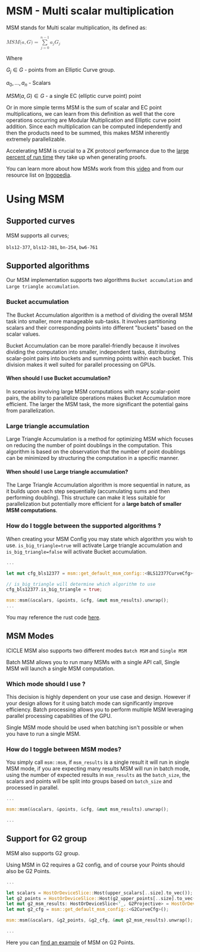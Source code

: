 # MSM - Multi scalar multiplication

MSM stands for Multi scalar multiplication, its defined as:

<math xmlns="http://www.w3.org/1998/Math/MathML">
  <mi>M</mi>
  <mi>S</mi>
  <mi>M</mi>
  <mo stretchy="false">(</mo>
  <mi>a</mi>
  <mo>,</mo>
  <mi>G</mi>
  <mo stretchy="false">)</mo>
  <mo>=</mo>
  <munderover>
    <mo data-mjx-texclass="OP" movablelimits="false">&#x2211;</mo>
    <mrow data-mjx-texclass="ORD">
      <mi>j</mi>
      <mo>=</mo>
      <mn>0</mn>
    </mrow>
    <mrow data-mjx-texclass="ORD">
      <mi>n</mi>
      <mo>&#x2212;</mo>
      <mn>1</mn>
    </mrow>
  </munderover>
  <msub>
    <mi>a</mi>
    <mi>j</mi>
  </msub>
  <msub>
    <mi>G</mi>
    <mi>j</mi>
  </msub>
</math>

Where

$G_j \in G$ - points from an Elliptic Curve group.

$a_0, \ldots, a_n$ - Scalars

$MSM(a, G) \in G$ - a single EC (elliptic curve point) point

Or in more simple terms MSM is the sum of scalar and EC point multiplications, we can learn from this definition as well that the core operations occurring are Modular Multiplication and Elliptic curve point addition. Since each multiplication can be computed independently and then the products need to be summed, this makes MSM inherently extremely parallelizable.

Accelerating MSM is crucial to a ZK protocol performance due to the [large percent of run time](https://hackmd.io/@0xMonia/SkQ6-oRz3#Hardware-acceleration-in-action) they take up when generating proofs.

You can learn more about how MSMs work from this [video](https://www.youtube.com/watch?v=Bl5mQA7UL2I) and from our resource list on [Ingopedia](https://www.ingonyama.com/ingopedia/msm).

# Using MSM

## Supported curves

MSM supports all curves;

`bls12-377`, `bls12-381`, `bn-254`, `bw6-761`

## Supported algorithms

Our MSM implementation supports two algorithms `Bucket accumulation` and `Large triangle accumulation`.

### Bucket accumulation

The Bucket Accumulation algorithm is a method of dividing the overall MSM task into smaller, more manageable sub-tasks. It involves partitioning scalars and their corresponding points into different "buckets" based on the scalar values.

Bucket Accumulation can be more parallel-friendly because it involves dividing the computation into smaller, independent tasks, distributing scalar-point pairs into buckets and summing points within each bucket. This division makes it well suited for parallel processing on GPUs.

#### When should I use Bucket accumulation?

In scenarios involving large MSM computations with many scalar-point pairs, the ability to parallelize operations makes Bucket Accumulation more efficient. The larger the MSM task, the more significant the potential gains from parallelization.

### Large triangle accumulation

Large Triangle Accumulation is a method for optimizing MSM which focuses on reducing the number of point doublings in the computation. This algorithm is based on the observation that the number of point doublings can be minimized by structuring the computation in a specific manner.

#### When should I use Large triangle accumulation?

The Large Triangle Accumulation algorithm is more sequential in nature, as it builds upon each step sequentially (accumulating sums and then performing doubling). This structure can make it less suitable for parallelization but potentially more efficient for a <b>large batch of smaller MSM computations</b>.


### How do I toggle between the supported algorithms ?

When creating your MSM Config you may state which algorithm you wish to use. `is_big_triangle=true` will activate Large triangle accumulation and `is_big_triangle=false` will activate Bucket accumulation.

```rust
...

let mut cfg_bls12377 = msm::get_default_msm_config::<BLS12377CurveCfg>();

// is_big_triangle will determine which algorithm to use 
cfg_bls12377.is_big_triangle = true;

msm::msm(&scalars, &points, &cfg, &mut msm_results).unwrap();
...
```

You may reference the rust code [here](https://github.com/ingonyama-zk/icicle/blob/77a7613aa21961030e4e12bf1c9a78a2dadb2518/wrappers/rust/icicle-core/src/msm/mod.rs#L54).

## MSM Modes

ICICLE MSM also supports two different modes `Batch MSM` and `Single MSM`

Batch MSM allows you to run many MSMs with a single API call, Single MSM will launch a single MSM computation.

### Which mode should I use ?

This decision is highly dependent on your use case and design. However if your design allows for it using batch mode can significantly improve efficiency. Batch processing allows you to perform multiple MSM leveraging parallel processing capabilities of the GPU.

Single MSM mode should be used when batching isn't possible or when you have to run a single MSM.

### How do I toggle between MSM modes?

You simply call `msm::msm`, if `msm_results` is a single result it will run in single MSM mode, if you are expecting many results MSM will run in batch mode, using the number of expected results in `msm_results` as the `batch_size`, the scalars and points will be split into groups based on `batch_size` and processed in parallel.

```rust
...

msm::msm(&scalars, &points, &cfg, &mut msm_results).unwrap();

...
```


## Support for G2 group

MSM also supports G2 group. 

Using MSM in G2 requires a G2 config, and of course your Points should also be G2 Points.

```rust
... 

let scalars = HostOrDeviceSlice::Host(upper_scalars[..size].to_vec());
let g2_points = HostOrDeviceSlice::Host(g2_upper_points[..size].to_vec());
let mut g2_msm_results: HostOrDeviceSlice<'_, G2Projective> = HostOrDeviceSlice::cuda_malloc(1).unwrap();
let mut g2_cfg = msm::get_default_msm_config::<G2CurveCfg>();

msm::msm(&scalars, &g2_points, &g2_cfg, &mut g2_msm_results).unwrap();

...
```

Here you can [find an example](https://github.com/ingonyama-zk/icicle/blob/5a96f9937d0a7176d88c766bd3ef2062b0c26c37/examples/rust/msm/src/main.rs#L114) of MSM on G2 Points.
